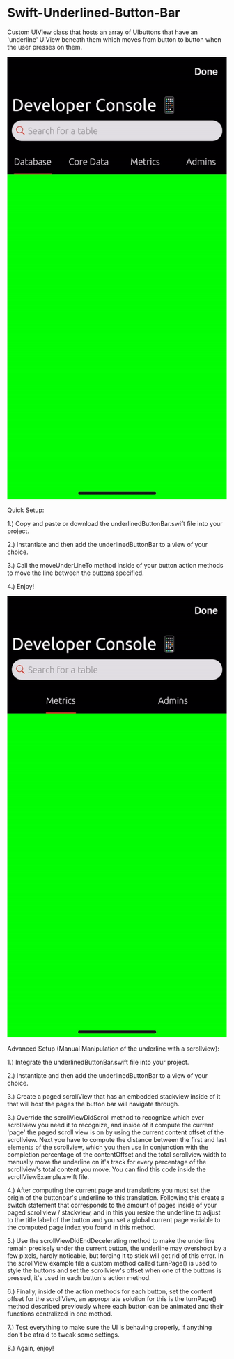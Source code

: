 # Swift-Underlined-Button-Bar
Custom UIView class that hosts an array of UIbuttons that have an 'underline' UIView beneath them which moves from button to button when the user presses on them.

![gif](Scrollview_1.gif)

Quick Setup:

1.) Copy and paste or download the underlinedButtonBar.swift file into your project.

2.) Instantiate and then add the underlinedButtonBar to a view of your choice.

3.) Call the moveUnderLineTo method inside of your button action methods to move the line between the buttons specified.

4.) Enjoy!

![gif](Scrollview_2.gif)

Advanced Setup (Manual Manipulation of the underline with a scrollview):

1.) Integrate the underlinedButtonBar.swift file into your project.

2.) Instantiate and then add the underlinedButtonBar to a view of your choice.

3.) Create a paged scrollView that has an embedded stackview inside of it that will host the pages the button bar will navigate through.

3.) Override the scrollViewDidScroll method to recognize which ever scrollview you need it to recognize, and inside of it compute the current 'page' the paged scroll view is on by using the current content offset of the scrollview. Next you have to compute the distance between the first and last elements of the scrollview, which you then use in conjunction with the completion percentage of the contentOffset and the total scrollview width to manually move the underline on it's track for every percentage of the scrollview's total content you move. You can find this code inside the scrollViewExample.swift file.

4.) After computing the current page and translations you must set the origin of the buttonbar's underline to this translation. Following this create a switch statement that corresponds to the amount of pages inside of your paged scrollview / stackview, and in this you resize the underline to adjust to the title label of the button and you set a global current page variable to the computed page index you found in this method.

5.) Use the scrollViewDidEndDecelerating method to make the underline remain precisely under the current button, the underline may overshoot by a few pixels, hardly noticable, but forcing it to stick will get rid of this error. In the scrollView example file a custom method called turnPage() is used to style the buttons and set the scrollview's offset when one of the buttons is pressed, it's used in each button's action method.

6.) Finally, inside of the action methods for each button, set the content offset for the scrollView, an appropriate solution for this is the turnPage() method described previously where each button can be animated and their functions centralized in one method.

7.) Test everything to make sure the UI is behaving properly, if anything don't be afraid to tweak some settings.

8.) Again, enjoy!
